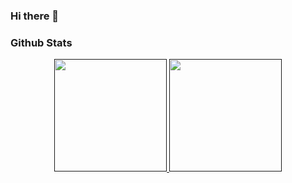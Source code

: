 ### Hi there 👋
<h3> Github Stats</h3>

<div align="center"> 
<a href="">
  <img height="180em" src="https://github-readme-stats.vercel.app/api?username=ZeroRyper&show_icons=true&theme=tokyonight"/>
  <img height="180em" src="https://github-readme-stats.vercel.app/api/top-langs/?username=anuraghazra&layout=compact&theme=tokyonight"/> 
</div>


